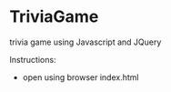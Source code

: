# TriviaGame
<p>trivia game using Javascript and JQuery</p>

Instructions:
<ul>
<li>open using browser index.html</li>
</ul>

